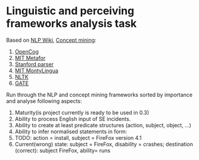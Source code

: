 # Linguistic and perceiving frameworks analysis task

Based on [NLP Wiki](http://en.wikipedia.org/wiki/Natural_language_processing), [Concept mining](http://en.wikipedia.org/wiki/Concept_mining):
 1. [OpenCog](http://en.wikipedia.org/wiki/OpenCog)
 1. [MIT Metafor](http://citeseerx.ist.psu.edu/viewdoc/download?doi=10.1.1.85.5634&rep=rep1&type=pdf)
 1. [Stanford parser](http://nlp.stanford.edu/software/lex-parser.shtml)
 1. [MIT MontyLingua](http://en.wikipedia.org/wiki/MontyLingua)
 1. [NLTK](http://www.nltk.org/getting-started)
 1. [GATE](http://en.wikipedia.org/wiki/General_Architecture_for_Text_Engineering)

Run through the NLP and concept mining frameworks sorted by importance and analyse following aspects:
 1. Maturity(is project currently is ready to be used in 0.3)
 1. Ability to process English input of SE incidents.
 1. Ability to create at least predicate structures (action, subject, object, ...)
 1. Ability to infer normalised statements in form:
  1. TODO: action = install, subject = FireFox version 4.1
  1. Current(wrong) state: subject = FireFox, disability = crashes; destination (correct): subject FireFox, ability= runs